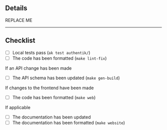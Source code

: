 <!--
👋 Hi there! Welcome.

Please check the Contributing guidelines: https://goauthentik.io/developer-docs/#how-can-i-contribute
-->

## Details

<!--
Explain what this PR changes, what the rationale behind the change is, if any new requirements are introduced or any breaking changes caused by this PR.

Ideally also link an Issue for context that this PR will close using `closes #`
-->
REPLACE ME

---

## Checklist

-   [ ] Local tests pass (`ak test authentik/`)
-   [ ] The code has been formatted (`make lint-fix`)

If an API change has been made

-   [ ] The API schema has been updated (`make gen-build`)

If changes to the frontend have been made

-   [ ] The code has been formatted (`make web`)

If applicable

-   [ ] The documentation has been updated
-   [ ] The documentation has been formatted (`make website`)

